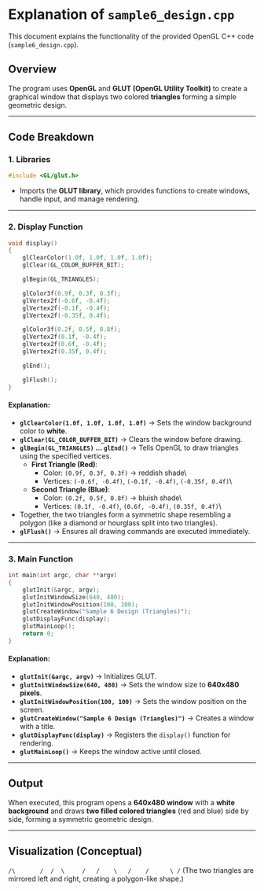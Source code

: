 # Explanation of `sample6_design.cpp`

This document explains the functionality of the provided OpenGL C++ code
(`sample6_design.cpp`).

## Overview

The program uses **OpenGL** and **GLUT (OpenGL Utility Toolkit)** to
create a graphical window that displays two colored **triangles**
forming a simple geometric design.

------------------------------------------------------------------------

## Code Breakdown

### 1. Libraries

``` cpp
#include <GL/glut.h>
```

-   Imports the **GLUT library**, which provides functions to create
    windows, handle input, and manage rendering.

------------------------------------------------------------------------

### 2. Display Function

``` cpp
void display()
{
    glClearColor(1.0f, 1.0f, 1.0f, 1.0f);
    glClear(GL_COLOR_BUFFER_BIT);

    glBegin(GL_TRIANGLES);

    glColor3f(0.9f, 0.3f, 0.3f);
    glVertex2f(-0.6f, -0.4f);
    glVertex2f(-0.1f, -0.4f);
    glVertex2f(-0.35f, 0.4f);

    glColor3f(0.2f, 0.5f, 0.8f);
    glVertex2f(0.1f, -0.4f);
    glVertex2f(0.6f, -0.4f);
    glVertex2f(0.35f, 0.4f);

    glEnd();

    glFlush();
}
```

#### Explanation:

-   **`glClearColor(1.0f, 1.0f, 1.0f, 1.0f)`** → Sets the window
    background color to **white**.
-   **`glClear(GL_COLOR_BUFFER_BIT)`** → Clears the window before
    drawing.
-   **`glBegin(GL_TRIANGLES)` ... `glEnd()`** → Tells OpenGL to draw
    triangles using the specified vertices.
    -   **First Triangle (Red)**:
        -   Color: `(0.9f, 0.3f, 0.3f)` → reddish shade\
        -   Vertices: `(-0.6f, -0.4f)`, `(-0.1f, -0.4f)`,
            `(-0.35f, 0.4f)`\
    -   **Second Triangle (Blue)**:
        -   Color: `(0.2f, 0.5f, 0.8f)` → bluish shade\
        -   Vertices: `(0.1f, -0.4f)`, `(0.6f, -0.4f)`, `(0.35f, 0.4f)`\
-   Together, the two triangles form a symmetric shape resembling a
    polygon (like a diamond or hourglass split into two triangles).
-   **`glFlush()`** → Ensures all drawing commands are executed
    immediately.

------------------------------------------------------------------------

### 3. Main Function

``` cpp
int main(int argc, char **argv)
{
    glutInit(&argc, argv);
    glutInitWindowSize(640, 480);
    glutInitWindowPosition(100, 100);
    glutCreateWindow("Sample 6 Design (Triangles)");
    glutDisplayFunc(display);
    glutMainLoop();
    return 0;
}
```

#### Explanation:

-   **`glutInit(&argc, argv)`** → Initializes GLUT.
-   **`glutInitWindowSize(640, 480)`** → Sets the window size to
    **640x480 pixels**.
-   **`glutInitWindowPosition(100, 100)`** → Sets the window position on
    the screen.
-   **`glutCreateWindow("Sample 6 Design (Triangles)")`** → Creates a
    window with a title.
-   **`glutDisplayFunc(display)`** → Registers the `display()` function
    for rendering.
-   **`glutMainLoop()`** → Keeps the window active until closed.

------------------------------------------------------------------------

## Output

When executed, this program opens a **640x480 window** with a **white
background** and draws **two filled colored triangles** (red and blue)
side by side, forming a symmetric geometric design.

------------------------------------------------------------------------

## Visualization (Conceptual)

`/\       /  /  \     /   /    \   /    /      \ /` (The two triangles
are mirrored left and right, creating a polygon-like shape.)
